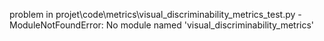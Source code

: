 problem in projet\code\metrics\visual_discriminability_metrics_test.py - ModuleNotFoundError: No module named 'visual_discriminability_metrics'
